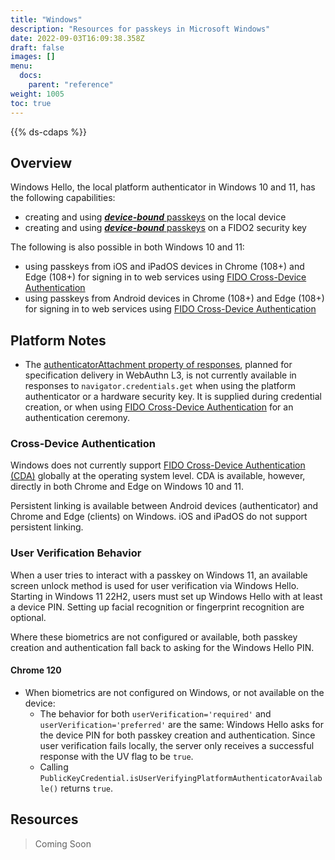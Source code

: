 ```yaml
---
title: "Windows"
description: "Resources for passkeys in Microsoft Windows"
date: 2022-09-03T16:09:38.358Z
draft: false
images: []
menu:
  docs:
    parent: "reference"
weight: 1005
toc: true
---
```


{{% ds-cdaps %}}

## Overview

Windows Hello, the local platform authenticator in Windows 10 and 11, has the following capabilities:

- creating and using [***device-bound*** passkeys](../terms#device-bound-passkey) on the local device
- creating and using [***device-bound*** passkeys](../terms#device-bound-passkey) on a FIDO2 security key

The following is also possible in both Windows 10 and 11:

- using passkeys from iOS and iPadOS devices in Chrome (108+) and Edge (108+) for signing in to web services using [FIDO Cross-Device Authentication](../terms#cross-device-authentication-cda)
- using passkeys from Android devices in Chrome (108+) and Edge (108+) for signing in to web services using [FIDO Cross-Device Authentication](../terms#cross-device-authentication-cda)

## Platform Notes

- The [authenticatorAttachment property of responses](https://w3c.github.io/webauthn/#dom-publickeycredential-authenticatorattachment), planned for specification delivery in WebAuthn L3, is not currently available in responses to `navigator.credentials.get` when using the platform authenticator or a hardware security key. It is supplied during credential creation, or when using [FIDO Cross-Device Authentication](/docs/reference/terms/#cross-device-authentication-cda) for an authentication ceremony.

### Cross-Device Authentication

Windows does not currently support [FIDO Cross-Device Authentication (CDA)](../terms#cross-device-authentication-cda) globally at the operating system level. CDA is available, however, directly in both Chrome and Edge on Windows 10 and 11.

Persistent linking is available between Android devices (authenticator) and Chrome and Edge (clients) on Windows. iOS and iPadOS do not support persistent linking.

### User Verification Behavior

When a user tries to interact with a passkey on Windows 11, an available screen unlock method is used for user verification via Windows Hello. Starting in Windows 11 22H2, users must set up Windows Hello with at least a device PIN. Setting up facial recognition or fingerprint recognition are optional.

Where these biometrics are not configured or available, both passkey creation and authentication fall back to asking for the Windows Hello PIN.

#### Chrome 120

- When biometrics are not configured on Windows, or not available on the device:
  - The behavior for both `userVerification='required'` and `userVerification='preferred'` are the same: Windows Hello asks for the device PIN for both passkey creation and authentication. Since user verification fails locally, the server only receives a successful response with the UV flag to be `true`.
  - Calling `PublicKeyCredential.isUserVerifyingPlatformAuthenticatorAvailable()` returns `true`.

## Resources

> Coming Soon
